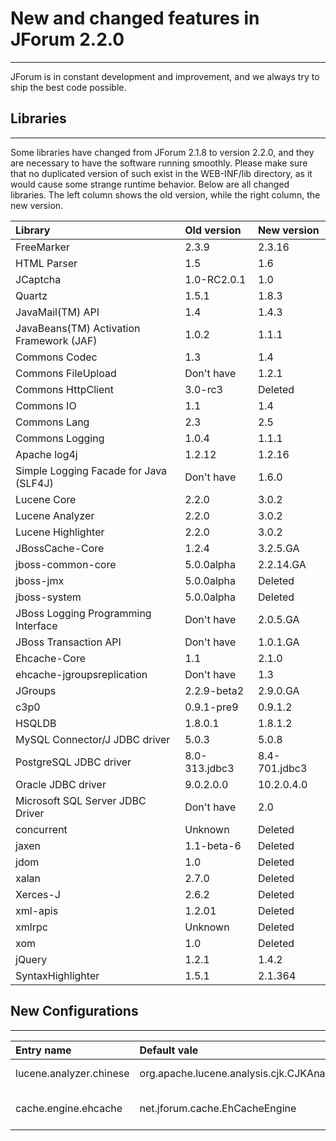 # New and changed features in JForum 2.2.0 #

---

JForum is in constant development and improvement, and we always try to ship the best code possible.


## Libraries ##

---

Some libraries have changed from JForum 2.1.8 to version 2.2.0, and they are necessary to have the software running smoothly. Please make sure that no duplicated version of such exist in the WEB-INF/lib directory, as it would cause some strange runtime behavior.
Below are all changed libraries. The left column shows the old version, while the right column, the new version.

|Library|Old version|New version|
|:------|:----------|:----------|
|FreeMarker|2.3.9      |2.3.16     |
|HTML Parser|1.5        |1.6        |
|JCaptcha|1.0-RC2.0.1|1.0        |
|Quartz |1.5.1      |1.8.3      |
|JavaMail(TM) API|1.4        |1.4.3      |
|JavaBeans(TM) Activation Framework (JAF)|1.0.2      |1.1.1      |
|Commons Codec|1.3        |1.4        |
|Commons FileUpload|Don't have |1.2.1      |
|Commons HttpClient|3.0-rc3    |Deleted    |
|Commons IO|1.1        |1.4        |
|Commons Lang|2.3        |2.5        |
|Commons Logging|1.0.4      |1.1.1      |
|Apache log4j|1.2.12     |1.2.16     |
|Simple Logging Facade for Java (SLF4J)|Don't have |1.6.0      |
|Lucene Core|2.2.0      |3.0.2      |
|Lucene Analyzer|2.2.0      |3.0.2      |
|Lucene Highlighter|2.2.0      |3.0.2      |
|JBossCache-Core|1.2.4      |3.2.5.GA   |
|jboss-common-core|5.0.0alpha |2.2.14.GA  |
|jboss-jmx|5.0.0alpha |Deleted    |
|jboss-system|5.0.0alpha |Deleted    |
|JBoss Logging Programming Interface|Don't have |2.0.5.GA   |
|JBoss Transaction API|Don't have |1.0.1.GA   |
|Ehcache-Core|1.1        |2.1.0      |
|ehcache-jgroupsreplication|Don't have |1.3        |
|JGroups|2.2.9-beta2|2.9.0.GA   |
|c3p0   |0.9.1-pre9 |0.9.1.2    |
|HSQLDB |1.8.0.1    |1.8.1.2    |
|MySQL Connector/J JDBC driver|5.0.3      |5.0.8      |
|PostgreSQL JDBC driver|8.0-313.jdbc3|8.4-701.jdbc3|
|Oracle JDBC driver|9.0.2.0.0  |10.2.0.4.0 |
|Microsoft SQL Server JDBC Driver|Don't have |2.0        |
|concurrent|Unknown    |Deleted    |
|jaxen  |1.1-beta-6 |Deleted    |
|jdom   |1.0        |Deleted    |
|xalan  |2.7.0      |Deleted    |
|Xerces-J|2.6.2      |Deleted    |
|xml-apis|1.2.01     |Deleted    |
|xmlrpc |Unknown    |Deleted    |
|xom    |1.0        |Deleted    |
|jQuery |1.2.1      |1.4.2      |
|SyntaxHighlighter|1.5.1      |2.1.364    |

## New Configurations ##

---

|Entry name|Default vale|Description|
|:---------|:-----------|:----------|
|lucene.analyzer.chinese|org.apache.lucene.analysis.cjk.CJKAnalyzer|Chinese Token Analyzer|
|cache.engine.ehcache|net.jforum.cache.EhCacheEngine|Ehcache Engine implementation|